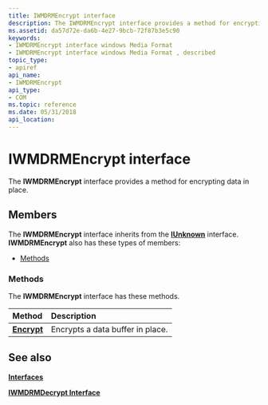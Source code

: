 ```yaml
---
title: IWMDRMEncrypt interface
description: The IWMDRMEncrypt interface provides a method for encrypting data in place.
ms.assetid: da57d72e-da6b-4e27-9bcb-72f87b3e5c90
keywords:
- IWMDRMEncrypt interface windows Media Format
- IWMDRMEncrypt interface windows Media Format , described
topic_type:
- apiref
api_name:
- IWMDRMEncrypt
api_type:
- COM
ms.topic: reference
ms.date: 05/31/2018
api_location: 
---
```


# IWMDRMEncrypt interface

The **IWMDRMEncrypt** interface provides a method for encrypting data in place.

## Members

The **IWMDRMEncrypt** interface inherits from the [**IUnknown**](https://docs.microsoft.com/windows/desktop/api/unknwn/nn-unknwn-iunknown) interface. **IWMDRMEncrypt** also has these types of members:

-   [Methods](#methods)

### Methods

The **IWMDRMEncrypt** interface has these methods.



| Method                                   | Description                                 |
|:-----------------------------------------|:--------------------------------------------|
| [**Encrypt**](iwmdrmencrypt-encrypt.md) | Encrypts a data buffer in place.<br/> |



 

## See also

<dl> <dt>

[**Interfaces**](drm-interfaces.md)
</dt> <dt>

[**IWMDRMDecrypt Interface**](iwmdrmdecrypt.md)
</dt> </dl>

 

 





